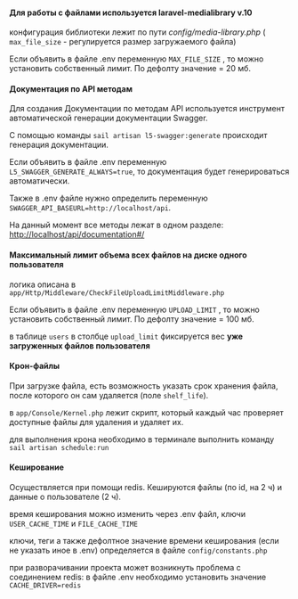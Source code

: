 #### Для работы с файлами используется laravel-medialibrary v.10
конфигурация библиотеки лежит по пути _config/media-library.php_ (
`max_file_size` - регулируется размер загружаемого файла)

Если объявить в файле .env переменную `MAX_FILE_SIZE` , то можно установить собственный лимит. По дефолту значение = 20 мб.

#### Документация по API методам

Для создания Документации по методам API используется инструмент автоматической генерации документации Swagger.


С помощью команды `sail artisan l5-swagger:generate`
происходит генерация документации. 

Если объявить в файле .env переменную `L5_SWAGGER_GENERATE_ALWAYS=true`, то
документация будет генерироваться автоматически. 

Также в .env файле нужно определить переменную `SWAGGER_API_BASEURL=http://localhost/api`.


На данный момент все методы лежат в одном разделе: [http://localhost/api/documentation#/](http://localhost/api/documentation#/)

#### Максимальный лимит объема всех файлов на диске одного пользователя

логика описана в `app/Http/Middleware/CheckFileUploadLimitMiddleware.php`

Если объявить в файле .env переменную `UPLOAD_LIMIT` , то можно установить собственный лимит. По дефолту значение = 100 мб.

в таблице `users` в столбце `upload_limit` фиксируется вес **уже загруженных файлов пользователя**


#### Крон-файлы

При загрузке файла,  есть возможность указать срок хранения файла, после которого он сам удаляется (поле `shelf_life`).

в `app/Console/Kernel.php` лежит скрипт, который каждый час проверяет доступные файлы для удаления и удаляет их.

для выполнения крона необходимо в терминале выполнить команду `sail artisan schedule:run`


#### Кеширование

Осуществляется при помощи redis. 
Кешируются файлы (по id, на 2 ч) и данные о пользователе (2 ч).

время кеширования можно изменить через .env файл, ключи `USER_CACHE_TIME` и `FILE_CACHE_TIME`

ключи, теги а также дефолтное значение времени кеширования (если не указать иное в .env) определяется в файле `config/constants.php`

при разворачивании проекта может возникнуть проблема с соединением redis: в файле .env необходимо установить значение `CACHE_DRIVER=redis`
